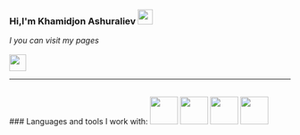 ### Hi,I'm Khamidjon Ashuraliev <img src="https://media2.giphy.com/media/3nbbQlUpGDdgA/200w.webp?cid=ecf05e47hojg92df4hge0ddbkr8d9vq7ww33ejydrtbq9m8i&ep=v1_gifs_search&rid=200w.webp&ct=g" width="27px">

<em>I you can visit my pages</em>
<br />
<a href="https://www.instagram.com/my_life_my_style_94/"> 
<br />
<img src="https://www.pngmart.com/files/13/Instagram-Logo-PNG-Image-1.png" height="30"></a>
<hr />
<br />
### Languages and tools I work with:
<code><img src="https://cdn.pixabay.com/photo/2017/08/05/11/16/logo-2582748_640.png" height="50"></code>
<code><img src="https://cdn4.iconfinder.com/data/icons/blackicon/54/css3_icon-512.png" height="50"></code>
<code><img src="https://tse3.mm.bing.net/th?id=OIP.hYalr6Kntrpbdm9TNi9ykQHaHa&pid=Api&P=0&h=180" height="50"></code>
<code><img src="https://cdn3.iconfinder.com/data/icons/popular-services-brands/512/node-512.png" height="50"></code>
